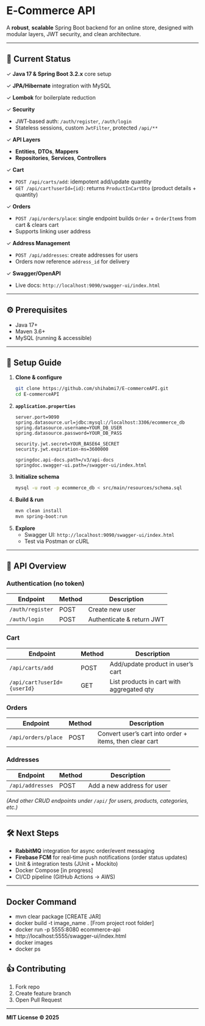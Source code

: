 # E‑Commerce API

A **robust**, **scalable** Spring Boot backend for an online store, designed with modular layers, JWT security, and clean architecture.

---

## 🚀 Current Status

✓ **Java 17 & Spring Boot 3.2.x** core setup

✓ **JPA/Hibernate** integration with MySQL

✓ **Lombok** for boilerplate reduction

✓ **Security**
- JWT‑based auth: `/auth/register`, `/auth/login`
- Stateless sessions, custom `JwtFilter`, protected `/api/**`

✓ **API Layers**
- **Entities**, **DTOs**, **Mappers**
- **Repositories**, **Services**, **Controllers**

✓ **Cart**
- `POST /api/carts/add`: idempotent add/update quantity
- `GET /api/cart?userId={id}`: returns `ProductInCartDto` (product details + quantity)

✓ **Orders**
- `POST /api/orders/place`: single endpoint builds `Order` + `OrderItem`s from cart & clears cart
- Supports linking user address

✓ **Address Management**
- `POST /api/addresses`: create addresses for users
- Orders now reference `address_id` for delivery

✓ **Swagger/OpenAPI**
- Live docs: `http://localhost:9090/swagger-ui/index.html`

---

## ⚙️ Prerequisites

- Java 17+
- Maven 3.6+
- MySQL (running & accessible)

---

## 🔧 Setup Guide

1. **Clone & configure**
   ```bash
   git clone https://github.com/shihabmi7/E-commerceAPI.git
   cd E-commerceAPI
   ```
2. **`application.properties`**
   ```properties
   server.port=9090
   spring.datasource.url=jdbc:mysql://localhost:3306/ecommerce_db
   spring.datasource.username=YOUR_DB_USER
   spring.datasource.password=YOUR_DB_PASS

   security.jwt.secret=YOUR_BASE64_SECRET
   security.jwt.expiration-ms=3600000

   springdoc.api-docs.path=/v3/api-docs
   springdoc.swagger-ui.path=/swagger-ui/index.html
   ```
3. **Initialize schema**
   ```bash
   mysql -u root -p ecommerce_db < src/main/resources/schema.sql
   ```
4. **Build & run**
   ```bash
   mvn clean install
   mvn spring-boot:run
   ```
5. **Explore**
    - Swagger UI: `http://localhost:9090/swagger-ui/index.html`
    - Test via Postman or cURL

---

## 📖 API Overview

### Authentication (no token)
| Endpoint            | Method | Description                |
|---------------------|--------|----------------------------|
| `/auth/register`    | POST   | Create new user            |
| `/auth/login`       | POST   | Authenticate & return JWT  |

### Cart
| Endpoint                       | Method | Description                                |
|--------------------------------|--------|--------------------------------------------|
| `/api/carts/add`               | POST   | Add/update product in user’s cart          |
| `/api/cart?userId={userId}`    | GET    | List products in cart with aggregated qty  |

### Orders
| Endpoint                       | Method | Description                                              |
|--------------------------------|--------|----------------------------------------------------------|
| `/api/orders/place`            | POST   | Convert user’s cart into order + items, then clear cart  |

### Addresses
| Endpoint                 | Method | Description                 |
|--------------------------|--------|-----------------------------|
| `/api/addresses`         | POST   | Add a new address for user  |

_(And other CRUD endpoints under `/api/` for users, products, categories, etc.)_

---

## 🛠 Next Steps

- **RabbitMQ** integration for async order/event messaging
- **Firebase FCM** for real‑time push notifications (order status updates)
- Unit & integration tests (JUnit + Mockito)
- Docker Compose [in progress]
- CI/CD pipeline (GitHub Actions → AWS)

---

## Docker Command

- mvn clear package [CREATE JAR]
- docker build -t image_name .  [From project root folder]
- docker run -p 5555:8080 ecommerce-api
- http://localhost:5555/swagger-ui/index.html
- docker images
- docker ps


## 👍 Contributing

1. Fork repo
2. Create feature branch
3. Open Pull Request

---

**MIT License © 2025**

